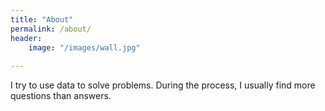 ```yaml
---
title: "About"
permalink: /about/
header:
	image: "/images/wall.jpg"
	
---
```


I try to use data to solve problems. 
During the process, I usually find more questions than answers.

